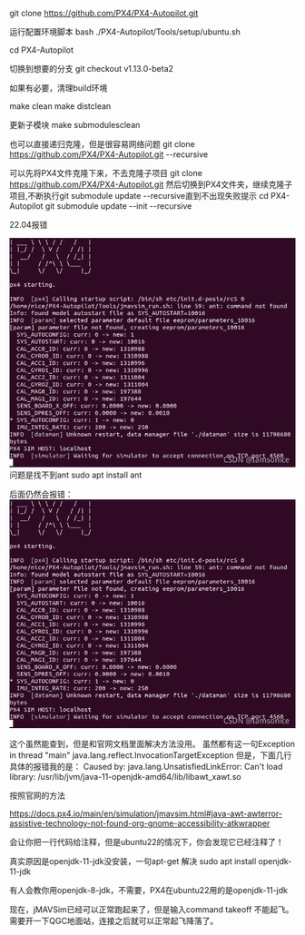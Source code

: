 git clone https://github.com/PX4/PX4-Autopilot.git

运行配置环境脚本
bash ./PX4-Autopilot/Tools/setup/ubuntu.sh

cd PX4-Autopilot

切换到想要的分支
git checkout v1.13.0-beta2

如果有必要，清理build环境

make clean
make distclean

更新子模块
make submodulesclean


也可以直接递归克隆，但是很容易网络问题
git clone https://github.com/PX4/PX4-Autopilot.git --recursive

可以先将PX4文件克隆下来，不去克隆子项目
git clone https://github.com/PX4/PX4-Autopilot.git
然后切换到PX4文件夹，继续克隆子项目,不断执行git submodule update --recursive直到不出现失败提示
cd PX4-Autopilot
git submodule update --init --recursive


22.04报错


<img src="1.png">
问题是找不到ant
sudo apt  install ant

后面仍然会报错：
<img src="1.png">

这个虽然能查到，但是和官网文档里面解决方法没用。
虽然都有这一句Exception in thread "main" java.lang.reflect.InvocationTargetException
但是，下面几行具体的报错我的是：
Caused by: java.lang.UnsatisfiedLinkError: Can't load library: /usr/lib/jvm/java-11-openjdk-amd64/lib/libawt_xawt.so

按照官网的方法

https://docs.px4.io/main/en/simulation/jmavsim.html#java-awt-awterror-assistive-technology-not-found-org-gnome-accessibility-atkwrapper

会让你把一行代码给注释，但是ubuntu22的情况下，你会发现它已经注释了！


真实原因是openjdk-11-jdk没安装，一句apt-get 解决
sudo apt install openjdk-11-jdk

有人会教你用openjdk-8-jdk，不需要，PX4在ubuntu22用的是openjdk-11-jdk

现在，jMAVSim已经可以正常跑起来了，但是输入command takeoff 不能起飞。需要开一下QGC地面站，连接之后就可以正常起飞降落了。


